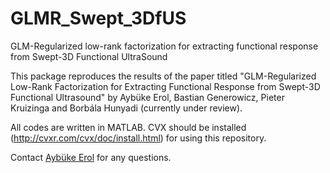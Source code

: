 # GLMR_Swept_3DfUS
GLM-Regularized low-rank factorization for extracting functional response from Swept-3D Functional UltraSound

This package reproduces the results of the paper titled "GLM-Regularized Low-Rank Factorization for Extracting Functional Response from Swept-3D Functional Ultrasound" by Aybüke Erol, Bastian Generowicz, Pieter Kruizinga and Borbála Hunyadi (currently under review).

All codes are written in MATLAB. CVX should be installed (http://cvxr.com/cvx/doc/install.html) for using this repository.

Contact [Aybüke Erol](mailto:a.kazaz@tudelft.nl) for any questions.
